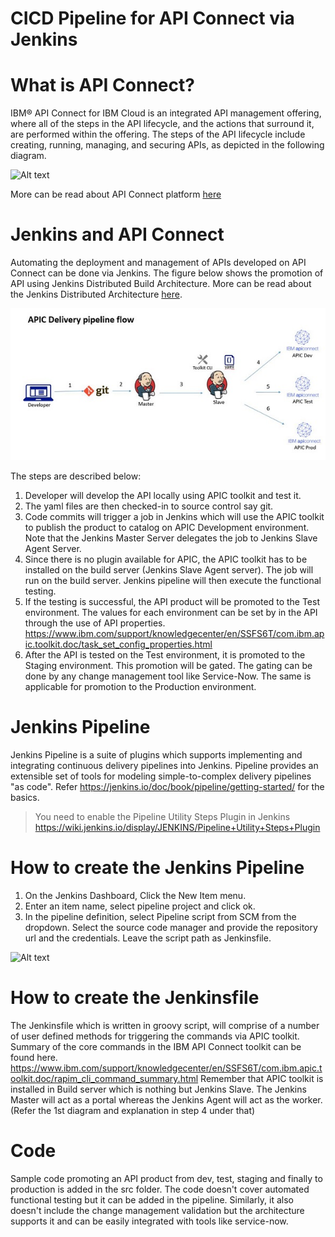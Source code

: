 # CICD Pipeline for API Connect via Jenkins

# What is API Connect?
IBM® API Connect for IBM Cloud is an integrated API management offering, where all of the steps in the API lifecycle, and the actions that surround it, are performed within the offering. The steps of the API lifecycle include creating, running, managing, and securing APIs, as depicted in the following diagram.

![Alt text](/images/apic_capabilities.png)

More can be read about API Connect platform [here](https://www.ibm.com/support/knowledgecenter/en/SSFS6T/com.ibm.apic.overview.doc/api_management_overview.html)

# Jenkins and API Connect
Automating the deployment and management of APIs developed on API Connect can be done via Jenkins. The figure below shows the promotion of API using Jenkins Distributed Build Architecture. More can be read about the Jenkins Distributed Architecture [here](https://go.cloudbees.com/docs/cloudbees-documentation/cookbook/book.html#_distributed_builds_architecture).

![Alt text](/images/High%20level%20architecture.png)

The steps are described below:
1.	Developer will develop the API locally using APIC toolkit and test it. 
2.	The yaml files are then checked-in to source control say git. 
3.	Code commits will trigger a job in Jenkins which will use the APIC toolkit to publish the product to catalog on APIC Development environment. Note that the Jenkins Master Server delegates the job to Jenkins Slave Agent Server.
4.	Since there is no plugin available for APIC, the APIC toolkit has to be installed on the build server (Jenkins Slave Agent server). The job will run on the build server. Jenkins pipeline will then execute the functional testing.
5.	If the testing is successful, the API product will be promoted to the Test environment. The values for each environment can be set by in the API through the use of API properties. https://www.ibm.com/support/knowledgecenter/en/SSFS6T/com.ibm.apic.toolkit.doc/task_set_config_properties.html
6.	After the API is tested on the Test environment, it is promoted to the Staging environment. This promotion will be gated. The gating can be done by any change management tool like Service-Now. The same is applicable for promotion to the Production environment.

# Jenkins Pipeline
Jenkins Pipeline is a suite of plugins which supports implementing and integrating continuous delivery pipelines into Jenkins. Pipeline provides an extensible set of tools for modeling simple-to-complex delivery pipelines "as code". Refer https://jenkins.io/doc/book/pipeline/getting-started/ for the basics.

> You need to enable the Pipeline Utility Steps Plugin in Jenkins https://wiki.jenkins.io/display/JENKINS/Pipeline+Utility+Steps+Plugin

# How to create the Jenkins Pipeline
1.	On the Jenkins Dashboard, Click the New Item menu.
2.	Enter an item name, select pipeline project and click ok.
3.	In the pipeline definition, select Pipeline script from SCM from the dropdown. Select the source code manager and provide the repository url and the credentials. Leave the script path as Jenkinsfile.

![Alt text](/images/Jenkins%20pipeline.PNG)

# How to create the Jenkinsfile
The Jenkinsfile which is written in groovy script, will comprise of a number of user defined methods for triggering the commands via APIC toolkit. Summary of the core commands in the IBM API Connect toolkit can be found here. https://www.ibm.com/support/knowledgecenter/en/SSFS6T/com.ibm.apic.toolkit.doc/rapim_cli_command_summary.html
Remember that APIC toolkit is installed in Build server which is nothing but Jenkins Slave. The Jenkins Master will act as a portal whereas the Jenkins Agent will act as the worker. (Refer the 1st diagram and explanation in step 4 under that)

# Code
Sample code promoting an API product from dev, test, staging and finally to production is added in the src folder. The code doesn't cover automated functional testing but it can be added in the pipeline. Similarly, it also doesn't include the change management validation but the architecture supports it and can be easily integrated with tools like service-now.
